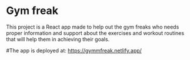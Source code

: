# Gym freak

This project is a React app made to help out the gym freaks who needs proper information and support about the exercises and workout routines that will help them in achieving their goals.

#The app is deployed at: https://gymmfreak.netlify.app/
